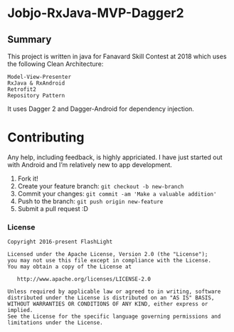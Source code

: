 # Jobjo-RxJava-MVP-Dagger2

## Summary
This project is written in java for Fanavard Skill Contest at 2018 which uses the following Clean Architecture:

    Model-View-Presenter
    RxJava & RxAndroid
    Retrofit2
    Repository Pattern
    
It uses Dagger 2 and Dagger-Android for dependency injection.

# Contributing
Any help, including feedback, is highly appriciated. I have just started out with Android and I’m relatively new to app development.

   1. Fork it!
   2. Create your feature branch: `git checkout -b new-branch`
   3. Commit your changes: `git commit -am 'Make a valuable addition'`
   4. Push to the branch: `git push origin new-feature`
   5. Submit a pull request :D

### License
```
Copyright 2016-present FlashLight

Licensed under the Apache License, Version 2.0 (the "License");
you may not use this file except in compliance with the License.
You may obtain a copy of the License at

   http://www.apache.org/licenses/LICENSE-2.0

Unless required by applicable law or agreed to in writing, software
distributed under the License is distributed on an "AS IS" BASIS,
WITHOUT WARRANTIES OR CONDITIONS OF ANY KIND, either express or implied.
See the License for the specific language governing permissions and
limitations under the License.
```

